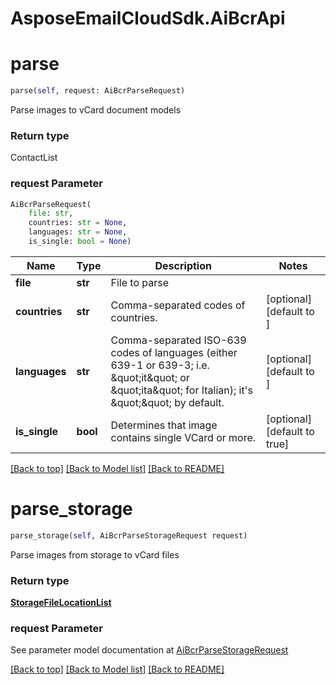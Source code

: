 
# AsposeEmailCloudSdk.AiBcrApi

        
<a name="parse"></a>
# parse

```python
parse(self, request: AiBcrParseRequest)
```

Parse images to vCard document models             

### Return type

ContactList

### request Parameter
```python
AiBcrParseRequest(
    file: str, 
    countries: str = None, 
    languages: str = None, 
    is_single: bool = None)
```

Name | Type | Description  | Notes
------------- | ------------- | ------------- | -------------
 **file** | **str** | File to parse | 
 **countries** | **str** | Comma-separated codes of countries. | [optional] [default to ]
 **languages** | **str** | Comma-separated ISO-639 codes of languages (either 639-1 or 639-3; i.e. \&quot;it\&quot; or \&quot;ita\&quot; for Italian); it&#39;s \&quot;\&quot; by default.              | [optional] [default to ]
 **is_single** | **bool** | Determines that image contains single VCard or more. | [optional] [default to true]

[[Back to top]](#) [[Back to Model list]](Models.md) [[Back to README]](README.md)
        
<a name="parse_storage"></a>
# parse_storage

```python
parse_storage(self, AiBcrParseStorageRequest request)
```

Parse images from storage to vCard files             

### Return type

[**StorageFileLocationList**](StorageFileLocationList.md)

### request Parameter

See parameter model documentation at [AiBcrParseStorageRequest](AiBcrParseStorageRequest.md)

[[Back to top]](#) [[Back to Model list]](Models.md) [[Back to README]](README.md)

